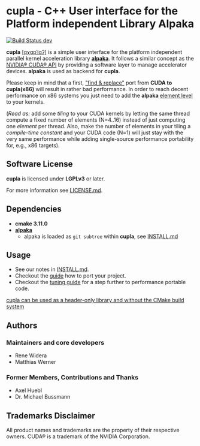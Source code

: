 **cupla** - C++ User interface for the Platform independent Library Alpaka
==========================================================================

[![Build Status dev](https://img.shields.io/travis/ComputationalRadiationPhysics/cupla/dev.svg?label=dev)](https://travis-ci.org/ComputationalRadiationPhysics/cupla/branches)

**cupla** [[qχɑpˈlɑʔ]](https://en.wiktionary.org/wiki/Qapla%27) is a simple user
interface for the platform independent parallel kernel
acceleration library
[**alpaka**](https://github.com/ComputationalRadiationPhysics/alpaka).
It follows a similar concept as the
[NVIDIA® CUDA® API](https://developer.nvidia.com/cuda-zone) by
providing a software layer to manage accelerator devices.
**alpaka** is used as backend for **cupla**.

Please keep in mind that a first, ["find & replace"](doc/PortingGuide.md) port
from **CUDA to cupla(x86)** will result in rather bad performance. In order to
reach decent performance on x86 systems you just need to add the **alpaka**
[element level](doc/TuningGuide.md) to your kernels.

(*Read as:* add some *tiling* to your CUDA kernels by letting the same thread
compute a fixed number of elements (N=4..16) instead of just computing one
*element* per thread. Also, make the number of elements in your tiling a
*compile-time constant* and your CUDA code (N=1) will just stay with the
very same performance while adding single-source performance portability for,
e.g., x86 targets).


Software License
----------------

**cupla** is licensed under **LGPLv3** or later.

For more information see [LICENSE.md](LICENSE.md).


Dependencies
------------

- **cmake 3.11.0**
- **[alpaka](https://github.com/ComputationalRadiationPhysics/alpaka/)**
  - alpaka is loaded as `git subtree` within **cupla**, see [INSTALL.md](INSTALL.md)

Usage
-----

- See our notes in [INSTALL.md](INSTALL.md).
- Checkout the [guide](doc/PortingGuide.md) how to port your project.
- Checkout the [tuning guide](doc/TuningGuide.md) for a step further to performance
  portable code.

[cupla can be used as a header-only library and without the CMake build system](doc/ConfigurationHeader.md)

Authors
-------

### Maintainers and core developers

- Rene Widera
- Matthias Werner

### Former Members, Contributions and Thanks

- Axel Huebl
- Dr. Michael Bussmann


Trademarks Disclaimer
---------------------

All product names and trademarks are the property of their respective owners.
CUDA® is a trademark of the NVIDIA Corporation.
